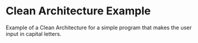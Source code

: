 # Clean Architecture Example

Example of a Clean Architecture for a simple program that makes the user input in capital letters.
